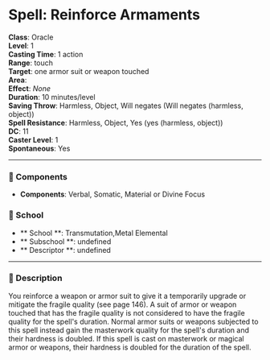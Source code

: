 
# Spell: Reinforce Armaments
**Class**: Oracle  
**Level**: 1  
**Casting Time**: 1 action  
**Range**: touch  
**Target**: one armor suit or weapon touched  
**Area**:   
**Effect**: _None_  
**Duration**: 10 minutes/level  
**Saving Throw**: Harmless, Object, Will negates (Will negates (harmless, object))  
**Spell Resistance**: Harmless, Object, Yes (yes (harmless, object))  
**DC**: 11  
**Caster Level**: 1  
**Spontaneous**: Yes

---

### 🔮 Components
- **Components**: Verbal, Somatic, Material or Divine Focus

### 🏫 School
- ** School **: Transmutation,Metal Elemental
- ** Subschool **: undefined
- ** Descriptor **: undefined
---

### 📜 Description
You reinforce a weapon or armor suit to give it a temporarily upgrade or mitigate the fragile quality (see page 146). A suit of armor or weapon touched that has the fragile quality is not considered to have the fragile quality for the spell's duration. Normal armor suits or weapons subjected to this spell instead gain the masterwork quality for the spell's duration and their hardness is doubled. If this spell is cast on masterwork or magical armor or weapons, their hardness is doubled for the duration of the spell.
